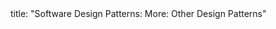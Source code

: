 <frontmatter>
title: "Software Design Patterns: More: Other Design Patterns"
</frontmatter>

<include src="navbar.md" boilerplate />

<include src="unit-inPage-asFlat.md" boilerplate />